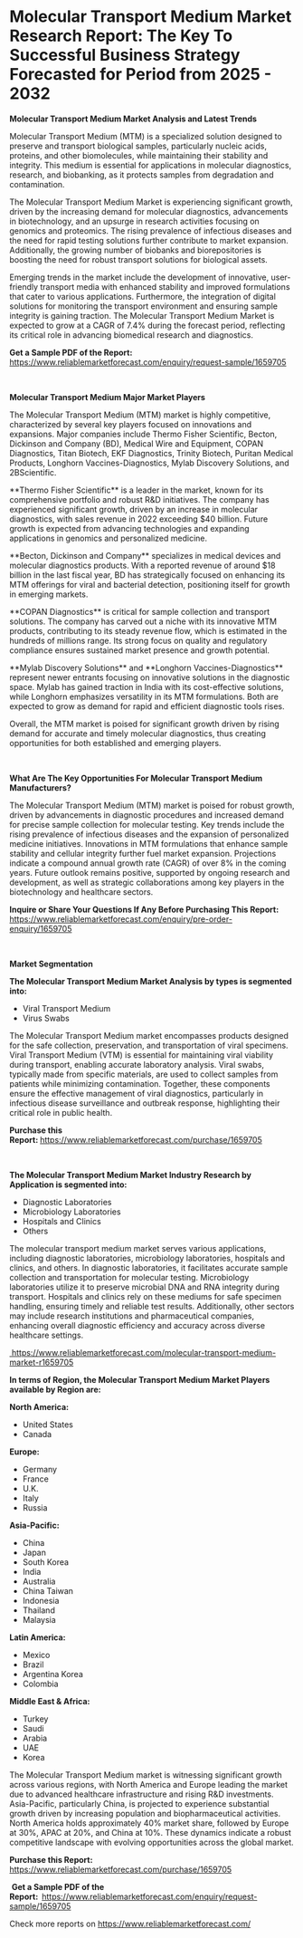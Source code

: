 <p><h1>Molecular Transport Medium Market Research Report: The Key To Successful Business Strategy Forecasted for Period from 2025 - 2032</h1></p><p><strong>Molecular Transport Medium Market Analysis and Latest Trends</strong></p>
<p><p>Molecular Transport Medium (MTM) is a specialized solution designed to preserve and transport biological samples, particularly nucleic acids, proteins, and other biomolecules, while maintaining their stability and integrity. This medium is essential for applications in molecular diagnostics, research, and biobanking, as it protects samples from degradation and contamination.</p><p>The Molecular Transport Medium Market is experiencing significant growth, driven by the increasing demand for molecular diagnostics, advancements in biotechnology, and an upsurge in research activities focusing on genomics and proteomics. The rising prevalence of infectious diseases and the need for rapid testing solutions further contribute to market expansion. Additionally, the growing number of biobanks and biorepositories is boosting the need for robust transport solutions for biological assets.</p><p>Emerging trends in the market include the development of innovative, user-friendly transport media with enhanced stability and improved formulations that cater to various applications. Furthermore, the integration of digital solutions for monitoring the transport environment and ensuring sample integrity is gaining traction. The Molecular Transport Medium Market is expected to grow at a CAGR of 7.4% during the forecast period, reflecting its critical role in advancing biomedical research and diagnostics.</p></p>
<p><strong>Get a Sample PDF of the Report:&nbsp;</strong> <a href="https://www.reliablemarketforecast.com/enquiry/request-sample/1659705?utm_campaign=2821&utm_medium=2&utm_source=Github&utm_content=ia&utm_term=03032025&utm_id=molecular-transport-medium">https://www.reliablemarketforecast.com/enquiry/request-sample/1659705</a></p>
<p>&nbsp;</p>
<p><strong>Molecular Transport Medium Major Market Players</strong></p>
<p><p>The Molecular Transport Medium (MTM) market is highly competitive, characterized by several key players focused on innovations and expansions. Major companies include Thermo Fisher Scientific, Becton, Dickinson and Company (BD), Medical Wire and Equipment, COPAN Diagnostics, Titan Biotech, EKF Diagnostics, Trinity Biotech, Puritan Medical Products, Longhorn Vaccines-Diagnostics, Mylab Discovery Solutions, and 2BScientific.</p><p>**Thermo Fisher Scientific** is a leader in the market, known for its comprehensive portfolio and robust R&D initiatives. The company has experienced significant growth, driven by an increase in molecular diagnostics, with sales revenue in 2022 exceeding $40 billion. Future growth is expected from advancing technologies and expanding applications in genomics and personalized medicine.</p><p>**Becton, Dickinson and Company** specializes in medical devices and molecular diagnostics products. With a reported revenue of around $18 billion in the last fiscal year, BD has strategically focused on enhancing its MTM offerings for viral and bacterial detection, positioning itself for growth in emerging markets.</p><p>**COPAN Diagnostics** is critical for sample collection and transport solutions. The company has carved out a niche with its innovative MTM products, contributing to its steady revenue flow, which is estimated in the hundreds of millions range. Its strong focus on quality and regulatory compliance ensures sustained market presence and growth potential.</p><p>**Mylab Discovery Solutions** and **Longhorn Vaccines-Diagnostics** represent newer entrants focusing on innovative solutions in the diagnostic space. Mylab has gained traction in India with its cost-effective solutions, while Longhorn emphasizes versatility in its MTM formulations. Both are expected to grow as demand for rapid and efficient diagnostic tools rises.</p><p>Overall, the MTM market is poised for significant growth driven by rising demand for accurate and timely molecular diagnostics, thus creating opportunities for both established and emerging players.</p></p>
<p>&nbsp;</p>
<p><strong>What Are The Key Opportunities For Molecular Transport Medium Manufacturers?</strong></p>
<p><p>The Molecular Transport Medium (MTM) market is poised for robust growth, driven by advancements in diagnostic procedures and increased demand for precise sample collection for molecular testing. Key trends include the rising prevalence of infectious diseases and the expansion of personalized medicine initiatives. Innovations in MTM formulations that enhance sample stability and cellular integrity further fuel market expansion. Projections indicate a compound annual growth rate (CAGR) of over 8% in the coming years. Future outlook remains positive, supported by ongoing research and development, as well as strategic collaborations among key players in the biotechnology and healthcare sectors.</p></p>
<p><strong>Inquire or Share Your Questions If Any Before Purchasing This Report:</strong> <a href="https://www.reliablemarketforecast.com/enquiry/pre-order-enquiry/1659705?utm_campaign=2821&utm_medium=2&utm_source=Github&utm_content=ia&utm_term=03032025&utm_id=molecular-transport-medium">https://www.reliablemarketforecast.com/enquiry/pre-order-enquiry/1659705</a></p>
<p>&nbsp;</p>
<p><strong>Market Segmentation</strong></p>
<p><strong>The Molecular Transport Medium Market Analysis by types is segmented into:</strong></p>
<p><ul><li>Viral Transport Medium</li><li>Virus Swabs</li></ul></p>
<p><p>The Molecular Transport Medium market encompasses products designed for the safe collection, preservation, and transportation of viral specimens. Viral Transport Medium (VTM) is essential for maintaining viral viability during transport, enabling accurate laboratory analysis. Viral swabs, typically made from specific materials, are used to collect samples from patients while minimizing contamination. Together, these components ensure the effective management of viral diagnostics, particularly in infectious disease surveillance and outbreak response, highlighting their critical role in public health.</p></p>
<p><strong>Purchase this Report:&nbsp;</strong><a href="https://www.reliablemarketforecast.com/purchase/1659705?utm_campaign=2821&utm_medium=2&utm_source=Github&utm_content=ia&utm_term=03032025&utm_id=molecular-transport-medium">https://www.reliablemarketforecast.com/purchase/1659705</a></p>
<p>&nbsp;</p>
<p><strong>The Molecular Transport Medium Market Industry Research by Application is segmented into:</strong></p>
<p><ul><li>Diagnostic Laboratories</li><li>Microbiology Laboratories</li><li>Hospitals and Clinics</li><li>Others</li></ul></p>
<p><p>The molecular transport medium market serves various applications, including diagnostic laboratories, microbiology laboratories, hospitals and clinics, and others. In diagnostic laboratories, it facilitates accurate sample collection and transportation for molecular testing. Microbiology laboratories utilize it to preserve microbial DNA and RNA integrity during transport. Hospitals and clinics rely on these mediums for safe specimen handling, ensuring timely and reliable test results. Additionally, other sectors may include research institutions and pharmaceutical companies, enhancing overall diagnostic efficiency and accuracy across diverse healthcare settings.</p></p>
<p><a href="https://www.reliablemarketforecast.com/molecular-transport-medium-market-r1659705?utm_campaign=2821&utm_medium=2&utm_source=Github&utm_content=ia&utm_term=03032025&utm_id=molecular-transport-medium">&nbsp;https://www.reliablemarketforecast.com/molecular-transport-medium-market-r1659705</a></p>
<p><strong>In terms of Region, the Molecular Transport Medium Market Players available by Region are:</strong></p>
<p>
    <p> <strong> North America: </strong>
        <ul>
            <li>United States</li>
            <li>Canada</li>
        </ul>
        </p> 
    <p> <strong> Europe: </strong>
        <ul>
            <li>Germany</li>
            <li>France</li>
            <li>U.K.</li>
            <li>Italy</li>
            <li>Russia</li>
        </ul>
        </p> 
    <p> <strong> Asia-Pacific: </strong>
        <ul>
            <li>China</li>
            <li>Japan</li>
            <li>South Korea</li>
            <li>India</li>
            <li>Australia</li>
            <li>China Taiwan</li>
            <li>Indonesia</li>
            <li>Thailand</li>
            <li>Malaysia</li>
        </ul>
        </p> 
    <p> <strong> Latin America: </strong>
        <ul>
            <li>Mexico</li>
            <li>Brazil</li>
            <li>Argentina Korea</li>
            <li>Colombia</li>
        </ul>
        </p> 
    <p> <strong> Middle East & Africa: </strong>
        <ul>
            <li>Turkey</li>
            <li>Saudi</li>
            <li>Arabia</li>
            <li>UAE</li>
            <li>Korea</li>
        </ul>
    </p>
    </p>
<p><p>The Molecular Transport Medium market is witnessing significant growth across various regions, with North America and Europe leading the market due to advanced healthcare infrastructure and rising R&D investments. Asia-Pacific, particularly China, is projected to experience substantial growth driven by increasing population and biopharmaceutical activities. North America holds approximately 40% market share, followed by Europe at 30%, APAC at 20%, and China at 10%. These dynamics indicate a robust competitive landscape with evolving opportunities across the global market.</p></p>
<p><strong>Purchase this Report: </strong><a href="https://www.reliablemarketforecast.com/purchase/1659705?utm_campaign=2821&utm_medium=2&utm_source=Github&utm_content=ia&utm_term=03032025&utm_id=molecular-transport-medium">https://www.reliablemarketforecast.com/purchase/1659705</a></p>
<p>&nbsp;<strong>Get a Sample PDF of the Report:&nbsp;&nbsp;</strong><a href="https://www.reliablemarketforecast.com/enquiry/request-sample/1659705?utm_campaign=2821&utm_medium=2&utm_source=Github&utm_content=ia&utm_term=03032025&utm_id=molecular-transport-medium">https://www.reliablemarketforecast.com/enquiry/request-sample/1659705</a></p>
<p><strong></strong></p>
<p>Check more reports on <a href="https://www.reliablemarketforecast.com/?utm_campaign=2821&utm_medium=2&utm_source=Github&utm_content=ia&utm_term=03032025&utm_id=molecular-transport-medium">https://www.reliablemarketforecast.com/</a></p>
